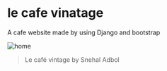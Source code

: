 # le cafe vinatage

A cafe website made by using Django and bootstrap

![home](https://snehal-adbol.snehaladbol.repl.co/assets/img/project1.png)

> Le café vintage by Snehal Adbol


